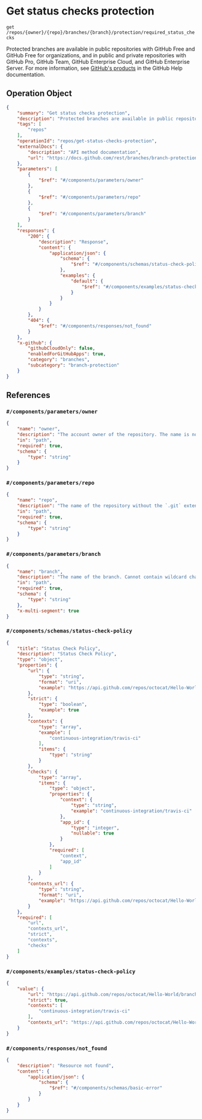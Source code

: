 # Get status checks protection

`get /repos/{owner}/{repo}/branches/{branch}/protection/required_status_checks`

Protected branches are available in public repositories with GitHub Free and GitHub Free for organizations, and in public and private repositories with GitHub Pro, GitHub Team, GitHub Enterprise Cloud, and GitHub Enterprise Server. For more information, see [GitHub's products](https://docs.github.com/github/getting-started-with-github/githubs-products) in the GitHub Help documentation.

## Operation Object

```json
{
    "summary": "Get status checks protection",
    "description": "Protected branches are available in public repositories with GitHub Free and GitHub Free for organizations, and in public and private repositories with GitHub Pro, GitHub Team, GitHub Enterprise Cloud, and GitHub Enterprise Server. For more information, see [GitHub's products](https://docs.github.com/github/getting-started-with-github/githubs-products) in the GitHub Help documentation.",
    "tags": [
        "repos"
    ],
    "operationId": "repos/get-status-checks-protection",
    "externalDocs": {
        "description": "API method documentation",
        "url": "https://docs.github.com/rest/branches/branch-protection#get-status-checks-protection"
    },
    "parameters": [
        {
            "$ref": "#/components/parameters/owner"
        },
        {
            "$ref": "#/components/parameters/repo"
        },
        {
            "$ref": "#/components/parameters/branch"
        }
    ],
    "responses": {
        "200": {
            "description": "Response",
            "content": {
                "application/json": {
                    "schema": {
                        "$ref": "#/components/schemas/status-check-policy"
                    },
                    "examples": {
                        "default": {
                            "$ref": "#/components/examples/status-check-policy"
                        }
                    }
                }
            }
        },
        "404": {
            "$ref": "#/components/responses/not_found"
        }
    },
    "x-github": {
        "githubCloudOnly": false,
        "enabledForGitHubApps": true,
        "category": "branches",
        "subcategory": "branch-protection"
    }
}
```

## References

### `#/components/parameters/owner`

```json
{
    "name": "owner",
    "description": "The account owner of the repository. The name is not case sensitive.",
    "in": "path",
    "required": true,
    "schema": {
        "type": "string"
    }
}
```

### `#/components/parameters/repo`

```json
{
    "name": "repo",
    "description": "The name of the repository without the `.git` extension. The name is not case sensitive.",
    "in": "path",
    "required": true,
    "schema": {
        "type": "string"
    }
}
```

### `#/components/parameters/branch`

```json
{
    "name": "branch",
    "description": "The name of the branch. Cannot contain wildcard characters. To use wildcard characters in branch names, use [the GraphQL API](https://docs.github.com/graphql).",
    "in": "path",
    "required": true,
    "schema": {
        "type": "string"
    },
    "x-multi-segment": true
}
```

### `#/components/schemas/status-check-policy`

```json
{
    "title": "Status Check Policy",
    "description": "Status Check Policy",
    "type": "object",
    "properties": {
        "url": {
            "type": "string",
            "format": "uri",
            "example": "https://api.github.com/repos/octocat/Hello-World/branches/master/protection/required_status_checks"
        },
        "strict": {
            "type": "boolean",
            "example": true
        },
        "contexts": {
            "type": "array",
            "example": [
                "continuous-integration/travis-ci"
            ],
            "items": {
                "type": "string"
            }
        },
        "checks": {
            "type": "array",
            "items": {
                "type": "object",
                "properties": {
                    "context": {
                        "type": "string",
                        "example": "continuous-integration/travis-ci"
                    },
                    "app_id": {
                        "type": "integer",
                        "nullable": true
                    }
                },
                "required": [
                    "context",
                    "app_id"
                ]
            }
        },
        "contexts_url": {
            "type": "string",
            "format": "uri",
            "example": "https://api.github.com/repos/octocat/Hello-World/branches/master/protection/required_status_checks/contexts"
        }
    },
    "required": [
        "url",
        "contexts_url",
        "strict",
        "contexts",
        "checks"
    ]
}
```

### `#/components/examples/status-check-policy`

```json
{
    "value": {
        "url": "https://api.github.com/repos/octocat/Hello-World/branches/master/protection/required_status_checks",
        "strict": true,
        "contexts": [
            "continuous-integration/travis-ci"
        ],
        "contexts_url": "https://api.github.com/repos/octocat/Hello-World/branches/master/protection/required_status_checks/contexts"
    }
}
```

### `#/components/responses/not_found`

```json
{
    "description": "Resource not found",
    "content": {
        "application/json": {
            "schema": {
                "$ref": "#/components/schemas/basic-error"
            }
        }
    }
}
```